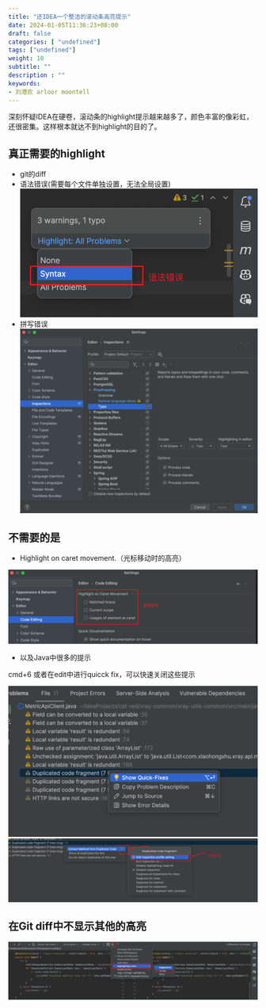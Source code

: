 ```yaml
---
title: "还IDEA一个整洁的滚动条高亮提示"
date: 2024-01-05T11:36:23+08:00
draft: false
categories: [ "undefined"]
tags: ["undefined"]
weight: 10
subtitle: ""
description : ""
keywords:
- 刘港欢 arloor moontell
---
```


深刻怀疑IDEA在硬卷，滚动条的highlight提示越来越多了，颜色丰富的像彩虹，还很密集。这样根本就达不到highlight的目的了。

## 真正需要的highlight

- git的diff
- 语法错误(需要每个文件单独设置，无法全局设置)
![Alt text](/img/idea-inspecting-syntax-error.png)
- 拼写错误 
![Alt text](/img/idea-inspecting-typo.png)

## 不需要的是

- Highlight on caret movement.（光标移动时的高亮）

![Alt text](/img/disable-highlight-on-caret-movement.png)

- 以及Java中很多的提示

cmd+6 或者在edit中进行quicck fix，可以快速关闭这些提示

![Alt text](/img/quick-fixes-highlight-problem.png)
![Alt text](/img/quick-fixes-highlight-problem2.png)


## 在Git diff中不显示其他的高亮

![Alt text](/img/idea-git-diff-highlight.png)

